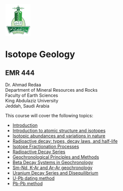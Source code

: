 <img src="images/KAU_logo.png" alt="KAU_LOGO" width="80" height="102">


# Isotope Geology
## EMR 444


Dr. Ahmad Redaa  
Department of Mineral Resources and Rocks  
Faculty of Earth Sciences  
King Abdulaziz University  
Jeddah, Saudi Arabia 


This course will cover the following topics:  

- [Introduction](slides/lecture_1.html)
- [Introduction to atomic structure and isotopes](slides/lecture_2.html)
- [Isotopic abundances and variations in nature](slides/lecture_3.html)
- [Radioactive decay: types, decay laws, and half-life](slides/lecture_4.html)
- [Isotope Fractionation Processes](slides/lecture_5.html)
- [Radioactive Decay Series](slides/lecture_6.html)
- [Geochronological Principles and Methods](slides/lecture_7.html)
- [Beta Decay Systems in Geochronology](slides/lecture_8.html)
- [Sm-Nd, K-Ar and Ar-Ar geochronology](slides/lecture_9.html)
- [Uranium Decay Series and Disequilibrium](slides/lecture_10.html)
- [U-Pb dating method](slides/lecture_11.html)
- [Pb-Pb method](slides/lecture_12.html)
